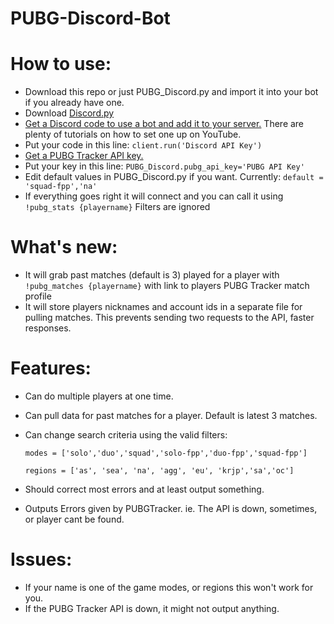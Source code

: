 # PUBG-Discord-Bot

# How to use:
- Download this repo or just PUBG_Discord.py and import it into your bot if you already have one.
- Download [Discord.py](https://github.com/Rapptz/discord.py)
- [Get a Discord code to use a bot and add it to your server.](https://discordapp.com/developers/docs/topics/oauth2#bots)  There are plenty of tutorials on how to set one up on YouTube.
- Put your code in this line: `client.run('Discord API Key')`
- [Get a PUBG Tracker API key.](https://pubgtracker.com/site-api)
- Put your key in this line: `PUBG_Discord.pubg_api_key='PUBG API Key'`
- Edit default values in PUBG_Discord.py if you want. Currently: `default = 'squad-fpp','na'`
- If everything goes right it will connect and you can call it using `!pubg_stats {playername}` Filters are ignored

# What's new:
- It will grab past matches (default is 3) played for a player with `!pubg_matches {playername}` with link to players PUBG Tracker match profile
- It will store players nicknames and account ids in a separate file for pulling matches. This prevents sending two requests to the API, faster responses.

# Features:
- Can do multiple players at one time.
- Can pull data for past matches for a player. Default is latest 3 matches.
- Can change search criteria using the valid filters:

  `modes = ['solo','duo','squad','solo-fpp','duo-fpp','squad-fpp']`

  `regions = ['as', 'sea', 'na', 'agg', 'eu', 'krjp','sa','oc']`

- Should correct most errors and at least output something.
- Outputs Errors given by PUBGTracker. ie. The API is down, sometimes, or player cant be found.


# Issues:
- If your name is one of the game modes, or regions this won't work for you.
- If the PUBG Tracker API is down, it might not output anything.
